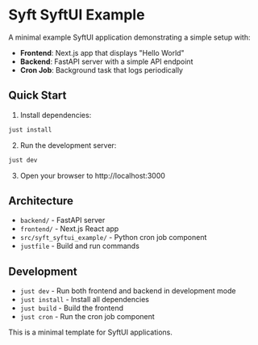 # Syft SyftUI Example

A minimal example SyftUI application demonstrating a simple setup with:

- **Frontend**: Next.js app that displays "Hello World"
- **Backend**: FastAPI server with a simple API endpoint
- **Cron Job**: Background task that logs periodically

## Quick Start

1. Install dependencies:
```bash
just install
```

2. Run the development server:
```bash
just dev
```

3. Open your browser to http://localhost:3000

## Architecture

- `backend/` - FastAPI server
- `frontend/` - Next.js React app
- `src/syft_syftui_example/` - Python cron job component
- `justfile` - Build and run commands

## Development

- `just dev` - Run both frontend and backend in development mode
- `just install` - Install all dependencies
- `just build` - Build the frontend
- `just cron` - Run the cron job component

This is a minimal template for SyftUI applications. 